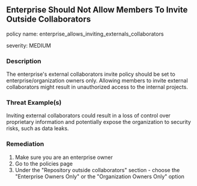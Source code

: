 
## Enterprise Should Not Allow Members To Invite Outside Collaborators

policy name: enterprise_allows_inviting_externals_collaborators

severity: MEDIUM

### Description

The enterprise's external collaborators invite policy should be set to enterprise/organization owners only. Allowing members to invite external collaborators might result in unauthorized access to the internal projects.

### Threat Example(s)

Inviting external collaborators could result in a loss of control over proprietary information and potentially expose the organization to security risks, such as data leaks.

### Remediation

1. Make sure you are an enterprise owner
2. Go to the policies page
3. Under the "Repository outside collaborators" section - choose the "Enterprise Owners Only" or the "Organization Owners Only" option
